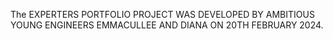 The EXPERTERS PORTFOLIO PROJECT  WAS DEVELOPED BY AMBITIOUS YOUNG ENGINEERS EMMACULLEE AND DIANA ON 20TH FEBRUARY 2024.